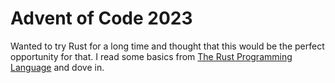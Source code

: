 # Advent of Code 2023
Wanted to try Rust for a long time and thought that this would be the perfect opportunity for that.
I read some basics from [The Rust Programming Language](https://doc.rust-lang.org/book/title-page.html) and dove in.

